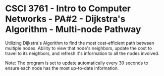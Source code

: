 # CSCI 3761 - Intro to Computer Networks - PA#2 - Dijkstra's Algorithm - Multi-node Pathway

Utilizing Dijkstra's Algorithm to find the most cost-efficient path between multiple nodes. Ability to view that node's neighbors, update the cost to travel to its neighbors, and refresh it's information to all the nodes involved.

Note: The program is set to update automatically every 30 seconds to ensure each node has the most up-to-date information.


